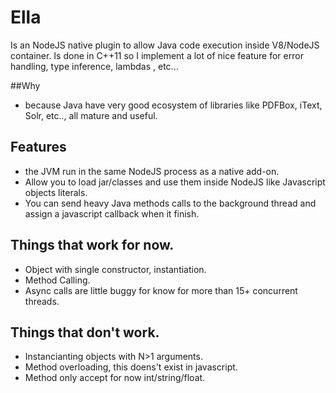 # Ella

Is an NodeJS native plugin to allow Java code execution inside V8/NodeJS container. Is done in C++11 so I implement a lot of nice feature for error handling, type inference, lambdas , etc...
   



##Why 

- because Java have very good ecosystem of libraries like PDFBox, iText, Solr, etc.., all mature and useful.

 
## Features 
  
  - the JVM run in the same NodeJS process as a native add-on. 
  - Allow you to load jar/classes and use them inside NodeJS like Javascript objects literals.  
  - You can send heavy Java methods calls to the background thread and assign a javascript callback when it finish.  
	

## Things that work for now. 

- Object with single constructor, instantiation.  
- Method Calling. 
- Async calls are little buggy for know for more than 15+ concurrent threads. 


## Things that don't work.

- Instancianting objects with N>1 arguments. 
- Method overloading, this doens't exist in javascript. 
- Method only accept for now int/string/float.  
